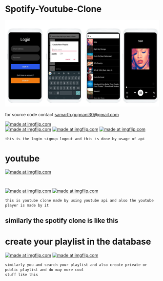 # Spotify-Youtube-Clone

<img src="https://raw.githubusercontent.com/samarth30/Spotify-Youtube-Clone/master/spotify.png"/>

for source code contact samarth.gugnani30@gmail.com

<a href="https://imgflip.com/gif/3radh2"><img src="https://i.imgflip.com/3radh2.gif" title="made at imgflip.com"/></a>
<br>
<a href="https://imgflip.com/gif/3k7ok6"><img src="https://i.imgflip.com/3k7ok6.gif" title="made at imgflip.com"/></a>       <a href="https://imgflip.com/gif/3k7pwf"><img src="https://i.imgflip.com/3k7pwf.gif" title="made at imgflip.com"/></a>         <a href="https://imgflip.com/gif/3k7qaz"><img src="https://i.imgflip.com/3k7qaz.gif" title="made at imgflip.com"/></a>




```
this is the login signup logout and this is done by usage of api
```

# youtube

<a href="https://imgflip.com/gif/3rahnj"><img src="https://i.imgflip.com/3rahnj.gif" title="made at imgflip.com"/></a>

<br>

<a href="https://imgflip.com/gif/3k7u77"><img src="https://i.imgflip.com/3k7u77.gif" title="made at imgflip.com"/></a>    <a href="https://imgflip.com/gif/3k7udy"><img src="https://i.imgflip.com/3k7udy.gif" title="made at imgflip.com"/></a>


```
this is youtube clone made by using youtube api and also the youtube player is made by it
```

## similarly the spotify clone is like this

# create your playlist in the database
<a href="https://imgflip.com/gif/3k7uje"><img src="https://i.imgflip.com/3k7uje.gif" title="made at imgflip.com"/></a>        <a href="https://imgflip.com/gif/3k7uxl"><img src="https://i.imgflip.com/3k7uxl.gif" title="made at imgflip.com"/></a>
```
similarly you and search your playlist and also create private or public playlist and do may more cool 
stuff like this 

```
